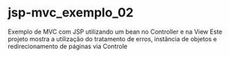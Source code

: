 # jsp-mvc_exemplo_02
Exemplo de MVC com JSP utilizando um bean no Controller e na View
Este projeto mostra a utilização do tratamento de erros, instância de objetos e redirecionamento de páginas via Controle
